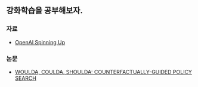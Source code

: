 ## 강화학습을 공부해보자.
### 자료
- [OpenAI Spinning Up](https://spinningup.openai.com/)
### 논문
- [WOULDA, COULDA, SHOULDA:
COUNTERFACTUALLY-GUIDED POLICY SEARCH](https://arxiv.org/pdf/1811.06272.pdf)
